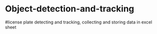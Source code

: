 # Object-detection-and-tracking

#license plate detecting and tracking, collecting and storing data in excel sheet
